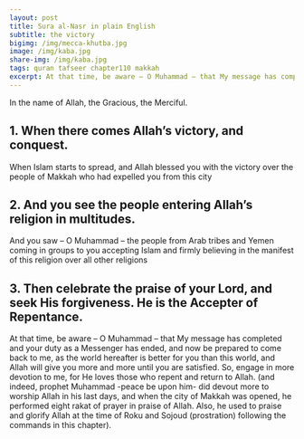 ```yaml
---
layout: post
title: Sura al-Nasr in plain English
subtitle: the victory
bigimg: /img/mecca-khutba.jpg
image: /img/kaba.jpg
share-img: /img/kaba.jpg
tags: quran tafseer chapter110 makkah
excerpt: At that time, be aware – O Muhammad – that My message has completed and your duty as a Messenger has ended, and now be prepared to come back to me
---
```


In the name of Allah, the Gracious, the Merciful.
## 1. When there comes Allah’s victory, and conquest.
When Islam starts to spread, and Allah blessed you with the victory over the people of Makkah who had expelled you from this city
## 2. And you see the people entering Allah’s religion in multitudes.
And you saw – O Muhammad – the people from Arab tribes and Yemen coming in groups to you accepting Islam and firmly believing in the manifest of this religion over all other religions
## 3. Then celebrate the praise of your Lord, and seek His forgiveness. He is the Accepter of Repentance.
At that time, be aware – O Muhammad – that My message has completed and your duty as a Messenger has ended, and now be prepared to come back to me, as the world hereafter is better for you than this world, and Allah will give you more and more until you are satisfied. So, engage in more devotion to me, for He loves those who repent and return to Allah. (and indeed, prophet Muhammad -peace be upon him- did devout more to worship Allah in his last days, and when the city of Makkah was opened, he performed eight rakat of prayer in praise of Allah. Also, he used to praise and glorify Allah at the time of Roku and Sojoud (prostration) following the commands in this chapter). 

